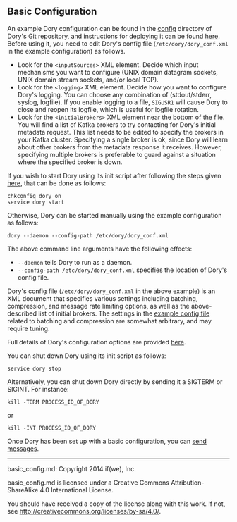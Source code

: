## Basic Configuration

An example Dory configuration can be found in the [config](../config) directory
of Dory's Git repository, and instructions for deploying it can be found
[here](build_install.md#installing-dory).  Before using it, you need to edit
Dory's config file (`/etc/dory/dory_conf.xml` in the example configuration) as
follows.

* Look for the `<inputSources>` XML element.  Decide which input mechanisms you
want to configure (UNIX domain datagram sockets, UNIX domain stream sockets,
and/or local TCP).
* Look for the `<logging>` XML element.  Decide how you want to configure
Dory's logging.  You can choose any combination of (stdout/stderr, syslog,
logfile).  If you enable logging to a file, `SIGUSR1` will cause Dory to close
and reopen its logfile, which is useful for logfile rotation.
* Look for the `<initialBrokers>` XML element near the bottom of the file.  You
will find a list of Kafka brokers to try contacting for Dory's initial metadata
request.  This list needs to be edited to specify the brokers in your Kafka
cluster.  Specifying a single broker is ok, since Dory will learn about other
brokers from the metadata response it receives.  However, specifying multiple
brokers is preferable to guard against a situation where the specified broker
is down.

If you wish to start Dory using its init script after following the
steps given [here](build_install.md#installing-dory), that can be done as follows:

```
chkconfig dory on
service dory start
```
Otherwise, Dory can be started manually using the example configuration as
follows:

```
dory --daemon --config-path /etc/dory/dory_conf.xml
```

The above command line arguments have the following effects:
* `--daemon` tells Dory to run as a daemon.
* `--config-path /etc/dory/dory_conf.xml` specifies the location of Dory's
config file.

Dory's config file (`/etc/dory/dory_conf.xml` in the above example) is an
XML document that specifies various settings including batching, compression,
and message rate limiting options, as well as the above-described list of
initial brokers.  The settings in the
[example config file](../config/dory_conf.xml) related to batching and
compression are somewhat arbitrary, and may require tuning.

Full details of Dory's configuration options are provided
[here](detailed_config.md).

You can shut down Dory using its init script as follows:

```
service dory stop
```

Alternatively, you can shut down Dory directly by sending it a SIGTERM or
SIGINT.  For instance:

```
kill -TERM PROCESS_ID_OF_DORY
```

or

```
kill -INT PROCESS_ID_OF_DORY
```

Once Dory has been set up with a basic configuration, you can
[send messages](sending_messages.md).

-----

basic_config.md: Copyright 2014 if(we), Inc.

basic_config.md is licensed under a Creative Commons Attribution-ShareAlike 4.0
International License.

You should have received a copy of the license along with this work. If not,
see <http://creativecommons.org/licenses/by-sa/4.0/>.
